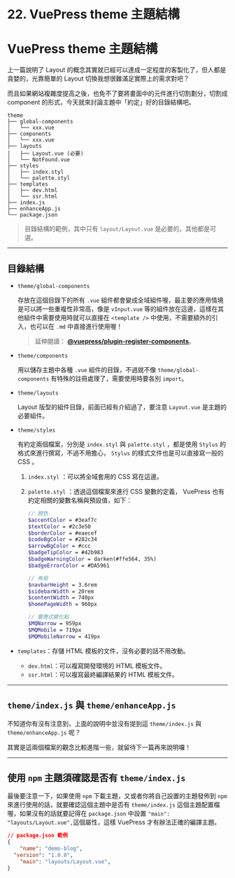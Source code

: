 # 22. VuePress theme 主題結構

# VuePress theme 主題結構

上一篇說明了 Layout 的概念其實就已經可以達成一定程度的客製化了，但人都是貪婪的，光靠簡單的 Layout 切換我想很難滿足實際上的需求對吧？

而且如果網站複雜度提高之後，也免不了要將畫面中的元件進行切割劃分，切割成 component 的形式，今天就來討論主題中「約定」好的目錄結構吧。

```
theme
├── global-components
│   └── xxx.vue
├── components
│   └── xxx.vue
├── layouts
│   ├── Layout.vue (必要)
│   └── NotFound.vue
├── styles
│   ├── index.styl
│   └── palette.styl
├── templates
│   ├── dev.html
│   └── ssr.html
├── index.js
├── enhanceApp.js
└── package.json
```

> 目錄結構的範例，其中只有 `layout/Layout.vue` 是必要的，其他都是可選。

---

## **目錄結構**

- `theme/global-components`

    存放在這個目錄下的所有 `.vue` 組件都會變成全域組件喔，最主要的應用情境是可以將一些重複性非常高，像是 `vInput.vue` 等的組件放在這邊，這樣在其他組件中需要使用時就可以直接在 `<template />` 中使用，不需要額外的引入，也可以在 `.md` 中直接進行使用喔！

    > 延伸閱讀： **[@vuepress/plugin-register-components](https://github.com/vuejs/vuepress/tree/master/packages/@vuepress/plugin-register-components)**。

- `theme/components`

    用以儲存主題中各種 `.vue` 組件的目錄，不過就不像 `theme/global-components` 有特殊的註冊處理了，需要使用時要各別 `import`。

- `theme/layouts`

    Layout 版型的組件目錄，前面已經有介紹過了，要注意 `Layout.vue` 是主題的必要組件。

- `theme/styles`

    有約定兩個檔案，分別是 `index.styl` 與 `palette.styl` ，都是使用 `Stylus` 的格式來進行撰寫，不過不用擔心， `Stylus` 的樣式文件也是可以直接寫一般的 CSS 。

    1.  `index.styl` ：可以將全域套用的 CSS 寫在這邊。
    2. `palette.styl` ：透過這個檔案來進行 CSS 變數的定義， VuePress 也有約定相關的變數名稱與預設值，如下：

        ```scss
        // 顏色
        $accentColor = #3eaf7c
        $textColor = #2c3e50
        $borderColor = #eaecef
        $codeBgColor = #282c34
        $arrowBgColor = #ccc
        $badgeTipColor = #42b983
        $badgeWarningColor = darken(#ffe564, 35%)
        $badgeErrorColor = #DA5961

        // 佈局
        $navbarHeight = 3.6rem
        $sidebarWidth = 20rem
        $contentWidth = 740px
        $homePageWidth = 960px

        // 響應式變化點
        $MQNarrow = 959px
        $MQMobile = 719px
        $MQMobileNarrow = 419px
        ```

- `templates`：存儲 HTML 模板的文件，沒有必要的話不用改動。
    - `dev.html`：可以複寫開發環境的 HTML 模板文件。
    - `ssr.html`：可以複寫最終編譯結果的 HTML 模板文件。

---

## `theme/index.js` 與 `theme/enhanceApp.js`

不知道你有沒有注意到，上面的說明中並沒有提到這 `theme/index.js` 與 `theme/enhanceApp.js` 呢？

其實是這兩個檔案的觀念比較進階一些，就留待下一篇再來說明囉！

---

## 使用 `npm` 主題須確認是否有 `theme/index.js`

最後要注意一下，如果使用 `npm` 下載主題，又或者你將自己設置的主題發佈到 `npm` 來進行使用的話，就要確認這個主題中是否有 `theme/index.js` 這個主題配置檔喔，如果沒有的話就要記得在 `package.json` 中設置 `"main": "layouts/Layout.vue",`這個屬性，這樣 VuePress 才有辦法正確的編譯主題。

```json
// package.json 範例
{
	"name": "demo-blog",
  "version": "1.0.0",
	"main": "layouts/Layout.vue",
}
```